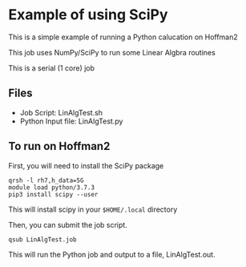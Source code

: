 # Example of using SciPy 

This is a simple example of running a Python calucation on Hoffman2

This job uses NumPy/SciPy to run some Linear Algbra routines

This is a serial (1 core) job

## Files
- Job Script: LinAlgTest.sh
- Python Input file: LinAlgTest.py


## To run on Hoffman2

First, you will need to install the SciPy package

```
qrsh -l rh7,h_data=5G
module load python/3.7.3
pip3 install scipy --user
```

This will install scipy in your `$HOME/.local` directory

Then, you can submit the job script.

```
qsub LinAlgTest.job
```

This will run the Python job and output to a file, LinAlgTest.out.

